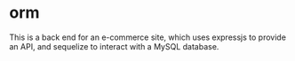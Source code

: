 # orm

This is a back end for an e-commerce site, which uses expressjs to provide an API, and sequelize to interact with a MySQL database.